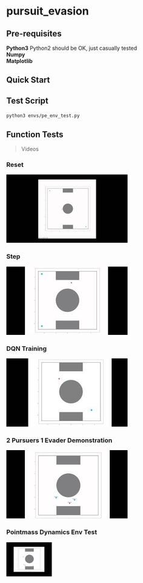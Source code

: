 # pursuit_evasion

## Pre-requisites
**Python3** Python2 should be OK, just casually tested  
**Numpy**  
**Matplotlib**

## Quick Start

## Test Script
`python3 envs/pe_env_test.py`

## Function Tests
> Videos
### Reset   
[![pe_reset](/figs/reset_function.jpg)](https://www.youtube.com/embed/teVu3SRnujs)

### Step
[![pe_step](/figs/step_function.jpg)](https://www.youtube.com/embed/UohNn-MbRnc)

### DQN Training
[![dqn_train](/figs/training.jpg)](https://www.youtube.com/embed/9IS8wZSyKbo)

### 2 Pursuers 1 Evader Demonstration
[![deploy_2p1e](/figs/deploy_2p1e.jpg)](https://youtu.be/eLJ-kUjVJ0M)

### Pointmass Dynamics Env Test
[![dyna_env_test](/figs/dyna_env_test.jpg)](https://youtu.be/j7_hBi3cW2E)
